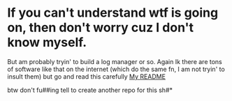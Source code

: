 # If you can't understand wtf is going on, then don't worry cuz I don't know myself.

But am probably tryin' to build a log manager or so. Again Ik there are tons of software like that on the internet (which do the same fn, I am not tryin' to insult them) but go and read this carefully [My README](https://github.com/Someone1206/Someone1206/blob/main/README.md)

btw don't fu##ing tell to create another repo for this sh#*
